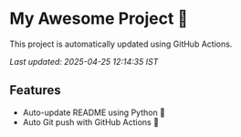 # My Awesome Project 🚀

This project is automatically updated using GitHub Actions.

_Last updated: 2025-04-25 12:14:35 IST_

## Features
- Auto-update README using Python 🐍
- Auto Git push with GitHub Actions 🤖
